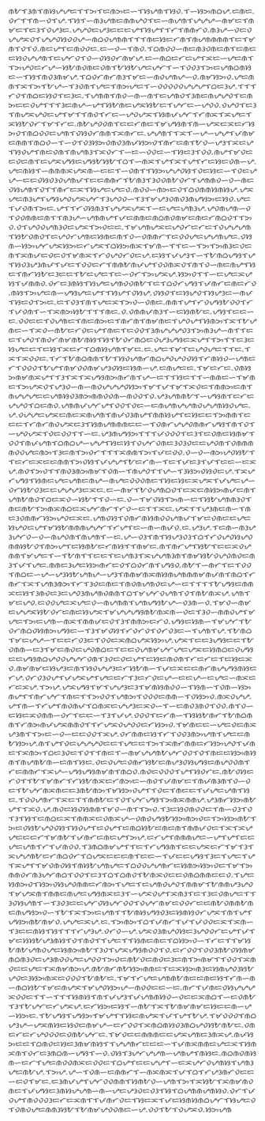 ᜈᜀᜎᜂᜈᜎᜈᜐᜌᜌᜇᜎᜎᜅᜎᜇᜈᜅᜇᜑᜎᜐᜌᜈᜎᜐᜏۦᜎᜑᜐᜅᜈᜊᜌۦᜇᜈᜇۦᜏᜆᜎᜎᜈᜑᜏᜎᜌۦᜎᜐᜎᜑᜈᜂᜌᜈᜇᜈᜈᜌᜏᜎᜇᜑᜈᜌᜈᜎᜌᜌᜌᜑᜈᜋᜇᜎᜈᜋᜇᜎᜇᜂᜎᜏᜌᜂᜇۦᜌᜌᜏᜇᜌᜂᜇᜇᜇᜌᜎᜐᜌᜎᜎᜆᜎᜈᜈᜆᜏۦᜈᜂᜌᜑᜏᜇᜏᜌᜌᜁᜏᜎᜌᜌᜏᜐᜏᜏᜌᜑᜈᜊᜏᜌᜈᜈᜎᜎᜎᜈᜇᜐᜇᜆᜈᜎᜈᜌᜈᜈᜈᜈᜎᜇᜎᜋᜈᜎᜏᜎᜏۦᜈᜇᜌᜎᜇᜈᜏᜏᜇۦᜇᜑᜏᜑᜎᜈᜏۦᜎᜊᜈᜏᜏᜑᜈᜇᜈᜂᜏᜈᜇᜈᜎᜇᜈᜇᜇᜐᜏᜌᜌᜈᜎᜇᜌᜆᜏᜎᜏᜑᜏᜐᜏᜆᜈᜋᜌۦᜇᜑᜈᜊᜇᜆᜇᜌᜎᜁᜇᜑᜌᜇᜈᜎᜎᜅᜌᜏᜇᜆᜌᜑᜐᜀᜈᜏᜈᜇᜏᜈᜎᜀᜐᜀᜌᜇᜌᜆᜎᜑᜎᜏᜏᜂᜎᜅᜇᜌᜈᜊᜈᜐᜇᜑᜎᜐᜎᜈᜏᜂᜈᜋᜌۦᜎᜊᜏᜆᜈᜆᜈᜂᜎᜋᜇᜑᜈᜏᜌᜈᜌᜑᜏۦᜈᜋᜐᜅᜏۦᜌᜇᜈᜈᜎᜁᜎᜅᜎᜀᜌᜑᜎᜂᜏᜈᜎᜌᜇᜎᜈᜅᜌᜇᜎᜑᜏᜏᜏᜏᜏᜌᜌᜌᜎᜊᜇᜂᜌۦᜎᜎᜎᜆᜏᜎᜈᜊᜇᜐᜏᜎᜇᜂᜇۦᜎᜌᜈᜈᜎᜈᜏᜑᜈᜑᜈᜎᜇᜌᜈᜏᜎᜂᜈᜇᜈᜌᜌᜏᜎᜇᜈᜅᜇᜇᜏᜌᜎᜎᜎᜂᜇᜈᜌᜑᜌᜎᜐᜀᜈᜇᜌᜁᜐᜀᜇᜎᜌᜆᜇᜑᜌᜏᜏۦᜏᜌᜏᜎᜇᜂᜎᜈᜌᜁᜌᜏᜇᜌᜎᜋᜎᜎᜈᜏᜎᜆᜇᜑᜌᜏᜌᜁᜎᜐᜈᜉᜌᜆᜎᜆᜈᜁᜎᜁᜌᜇᜎᜁᜐᜀᜏᜆᜎᜋᜎᜆᜇۦᜈᜀᜌᜏᜏᜈᜎᜇᜇᜆᜈᜇᜎᜋᜌᜐᜈᜎᜈᜑᜌᜁᜇᜁᜇᜆᜐᜅᜏᜎᜈᜊᜏᜏᜇᜌᜈᜎᜏᜐᜏᜆᜈᜈᜎᜁᜈᜆᜇۦᜌᜌᜈᜎᜎᜁᜎᜑᜌᜑᜌᜌᜎᜉᜈᜋᜇᜈᜈᜎᜈᜊᜏᜑᜎᜑᜏᜎᜏᜂᜐᜅᜏᜈᜏᜂᜈᜉᜐᜅᜏᜎᜈᜆᜇᜈᜎᜀᜏᜑᜌᜂᜎᜁᜇᜌᜎᜐᜏᜌᜎᜈᜇᜏᜈᜎᜈᜌᜈᜂᜎᜁᜏᜆᜎᜑᜇᜑᜏᜏᜇᜑᜎᜐᜇᜂᜎᜏᜏۦᜈᜌᜎᜋᜏᜇᜇᜏᜇᜈᜎᜇᜌᜁᜌᜐᜇᜌᜐᜀᜐᜀᜎᜊᜎᜑᜈᜁᜎᜌᜎᜁᜎᜌᜎᜆᜇᜐᜇᜏᜈᜑᜌۦᜌᜇᜈᜐᜎᜑᜈᜈᜈᜁᜌᜁᜈᜑᜇᜇᜎᜑᜏᜈᜎᜎᜐᜅᜌᜌᜏᜐᜎᜏᜇᜐᜇᜑᜎᜏᜇᜌᜌᜑᜇᜇᜏᜐᜏᜂᜏᜌᜈᜉᜎᜇᜇᜈᜈᜆᜎᜀᜈᜂᜎᜂᜏᜏᜈᜀᜏᜆᜎᜌᜈᜈᜏᜑᜏᜑᜈᜇᜏᜐᜌᜈᜎᜏᜎᜎᜈᜆᜇᜁᜎᜐᜌᜇᜌᜇᜏۦᜈᜏᜏᜑᜈᜅᜇᜏᜎᜊᜏᜈᜈᜐᜈᜐᜌۦᜌᜁᜌᜇᜈᜂᜌᜎᜌᜐᜌᜏᜌᜁᜌᜆᜎᜂᜌᜏᜏᜑᜎᜂᜎᜋᜌᜂᜏᜈᜏᜂᜈᜌᜐᜅᜇᜐᜏۦᜌᜇᜎᜉᜏᜈᜎᜅᜇۦᜌᜎᜎᜆᜏᜐᜈᜂᜎᜌᜌᜁᜌᜁᜎᜑᜇᜌᜇᜌᜈᜂᜌۦᜌᜏᜈᜌᜈᜑᜏᜎᜏᜏᜈᜈᜇᜈᜎᜎᜈᜂᜌᜑᜌᜈᜈᜌᜎᜉᜇᜈᜈᜇᜈᜊᜈᜏᜈᜋᜇᜈᜇᜆᜈᜊᜏᜎᜎᜅᜏۦᜏᜎᜌᜏᜏᜌᜈᜂᜏᜇᜌᜁᜎᜅᜏᜇᜇۦᜎᜋᜌᜈᜌᜁᜇᜌᜏᜆᜇᜆᜇᜎᜏᜌᜌᜌᜈᜎᜐᜀᜏᜈᜏᜎᜇᜌᜏᜆᜌᜈᜇᜐᜈᜇᜈᜎᜏᜑᜏᜈᜈᜆᜎᜇᜏᜏᜌᜇᜌᜌᜈᜌᜇۦᜏᜐᜈᜑᜐᜅᜌᜆᜌᜁᜐᜅᜇᜆᜌᜁᜎᜊᜐᜅᜈᜁᜎᜋᜈᜑᜎᜎᜇᜑᜎᜅᜎᜅᜈᜂᜇᜏᜇᜈᜎᜁᜈᜉᜇᜏᜇᜏᜎᜋᜈᜁᜎᜆᜏᜌᜏᜆᜏᜇᜌۦᜇᜐᜎᜉᜌᜂᜎᜑᜎᜀᜈᜊᜌᜐᜎᜌᜎᜐᜏᜂᜌᜂᜈᜉᜎᜉᜇᜎᜏᜏᜇᜆᜎᜈᜈᜀᜈᜉᜌᜎᜏᜏᜈᜁᜏᜎᜈᜎᜏᜑᜈᜇᜈᜌᜎᜐᜇᜎᜈᜆᜐᜀᜇᜂᜇᜇᜎᜀᜇᜌᜇᜎᜇᜑᜏᜆᜎᜅᜌᜁᜌۦᜐᜅᜏᜎᜎᜑᜇᜌᜇᜁᜌᜐᜎᜉᜈᜈᜏۦᜏᜆᜇᜂᜈᜐᜎᜐᜌᜇᜌᜈᜏᜏᜈᜀᜎᜇᜎᜊᜏᜆᜌᜐᜎᜉᜈᜆᜇᜈᜇᜆᜏۦᜈᜐᜎᜅᜌᜇᜈᜑᜌᜐᜌᜇᜌᜎᜎᜐᜌᜎᜏᜐᜌۦᜏᜐᜏᜎᜇᜐᜌᜏᜎᜐᜌᜂᜇᜑᜈᜉᜎᜐᜇᜏᜎᜅᜇۦᜇᜎᜏᜂᜎᜈᜎᜌᜇᜁᜎᜅᜏᜑᜏᜈᜇۦᜈᜈᜎᜌᜎᜆᜏᜌᜐᜀᜏᜏᜎᜆᜎᜉᜏᜈᜎᜑᜎᜁᜈᜅᜐᜀᜎᜎᜎᜈᜇۦᜏۦᜏᜈᜈᜉᜈᜂᜎᜑᜇᜐᜈᜀᜇۦᜌᜐᜎᜇᜇᜑᜇۦᜏᜏᜇᜇᜎᜏᜌᜈᜇᜎᜈᜇᜈᜅᜇᜎᜈᜆᜈᜎᜈᜋᜈᜇᜎᜌᜏᜌᜎᜐᜈᜅᜎᜁᜎᜀᜌᜈᜇᜑᜎᜁᜏᜑᜈᜀᜇᜆᜏᜇᜌᜎᜈᜇᜎᜇᜏᜏᜎᜂᜈᜌᜌᜌᜏᜂᜎᜅᜈᜂᜌᜑᜈᜎᜎᜇᜇᜎᜌᜏᜎᜈᜏᜆᜈᜋᜈᜀᜈᜐᜎᜐᜎᜀᜏᜆᜈᜊᜇᜏᜌᜂᜌᜐᜇᜁᜌᜎᜎᜅᜎᜎᜇᜂᜇᜐᜌᜇᜇᜎᜇᜐᜎᜁᜇᜆᜎᜊᜈᜐᜌᜈᜎᜋᜇۦᜇۦᜌᜇᜎᜋᜎᜇᜌᜏᜌᜇᜎᜎᜇۦᜎᜁᜎᜁᜏᜏᜇۦᜎᜆᜎᜀᜈᜊᜈᜈᜎᜀᜎᜐᜏᜌᜈᜆᜈᜊᜌᜏᜌᜏᜏᜐᜎᜆᜈᜐᜏᜑᜌᜈᜇᜆᜎᜏᜏᜏᜎᜀᜌᜎᜈᜋᜏᜏᜈᜋᜌᜂᜏᜐᜇᜐᜈᜑᜌۦᜇᜈᜌᜇᜇۦᜎᜋᜇᜆᜇۦᜏᜈᜐᜅᜈᜋᜈᜁᜌᜎᜎᜂᜎᜁᜎᜁᜌᜐᜈᜅᜈᜆᜈᜎᜌᜑᜇᜎᜎᜐᜇᜎᜎᜑᜈᜈᜇᜑᜎᜋᜈᜇᜎᜅᜌᜁᜏᜎᜌᜂᜏᜑᜈᜑᜈᜏᜌᜌᜌᜏᜐᜅᜎᜋᜎᜉᜎᜋᜎᜁᜏᜇᜎᜈᜈᜅᜇᜈᜎᜈᜌᜌᜌᜇᜇᜌᜈᜐᜏᜂᜈᜅᜈᜈᜏᜏᜈᜑᜈᜏᜏᜎᜏۦᜌᜂᜌᜈᜈᜀᜎᜑᜌᜐᜈᜎᜇᜆᜇᜌᜌᜏᜎᜊᜇᜈᜏۦᜌᜈᜈᜉᜌᜆᜌᜎᜏᜏᜎᜏᜇᜑᜇᜈᜌᜈᜌᜌᜈᜏᜌᜌᜈᜐᜏᜌᜇۦᜌۦᜏᜌᜌᜇᜌᜁᜇᜈᜇᜁᜈᜌᜈᜎᜈᜉᜏᜂᜈᜌᜎᜈᜈᜐᜌᜎᜇᜐᜇᜇᜎᜅᜈᜈᜎᜇᜇᜇᜎᜆᜈᜆᜈᜏᜌᜁᜇᜂᜎᜐᜈᜌᜈᜈᜈᜇᜇᜑᜎᜏᜈᜆᜌᜌᜏᜈᜈᜆᜌᜐᜎᜈᜎᜏᜎᜑᜌᜏᜌᜁᜎᜏᜇᜏᜏᜎᜎᜑᜇۦᜌᜂᜈᜌᜐᜅᜎᜎᜎᜉᜏᜏᜏᜎᜇᜂᜎᜇᜏᜈᜇᜐᜈᜋᜎᜏᜏᜎᜈᜉᜌᜈᜎᜊᜈᜊᜌᜑᜌᜌᜎᜐᜇᜐᜎᜏᜌᜆᜏᜈᜇᜂᜏᜂᜏᜇᜇᜌᜏᜈᜎᜏᜈᜈᜈᜈᜏᜏᜌᜇᜈᜅᜎᜂᜇᜈᜎᜅᜏᜆᜎᜎᜎᜁᜈᜈᜎᜅᜎᜉᜇᜏᜏۦᜏᜑᜏᜑᜈᜅᜌᜏᜐᜀᜎᜎᜇᜆᜇᜁᜇᜇᜈᜈᜎᜅᜏᜐᜎᜉᜌᜌᜎᜀᜇᜆᜈᜑᜎᜇᜎᜉᜇᜂᜎᜉᜎᜇᜇᜑᜇᜁᜌۦᜈᜏᜎᜅᜏᜎᜎᜈᜏᜂᜈᜅᜈᜋᜎᜏᜈᜑᜎᜈᜌᜏᜎᜎᜌᜑᜎᜂᜐᜅᜏᜐᜏᜇᜌۦᜎᜁᜌᜆᜌᜐᜎᜐᜈᜇᜌᜇᜌᜈᜇᜈᜌᜑᜈᜌᜇᜏᜏᜏᜈᜇᜎᜐᜇᜐᜇᜁᜌᜁᜎᜉᜌᜇᜌᜑᜏᜆᜐᜀᜏᜂᜇᜇᜌᜌᜌᜂᜇᜁᜇۦᜇᜑᜈᜋᜎᜀᜏᜌᜈᜊᜏᜎᜇᜁᜇᜈᜐᜅᜈᜉᜇᜈᜎᜌᜈᜀᜈᜏᜎᜊᜇᜁᜏᜑᜐᜀᜎᜎᜏᜑᜇۦᜏᜑᜎᜋᜏᜐᜎᜅᜈᜑᜇᜎᜐᜀᜌᜈᜈᜂᜏᜎᜈᜇᜈᜀᜎᜅᜈᜁᜈᜊᜇᜁᜌᜆᜈᜆᜎᜆᜏᜑᜇᜎᜎᜁᜇۦᜌᜁᜎᜎᜌᜂᜈᜇᜈᜑᜎᜈᜇᜂᜏᜈᜈᜆᜐᜅᜌᜏᜇᜁᜇۦᜌᜈᜏᜐᜎᜏᜈᜆᜈᜐᜈᜏᜏᜌᜈᜉᜎᜋᜇᜏᜈᜇᜇᜌᜇᜐᜌᜏᜇᜌᜎᜋᜐᜀᜈᜈᜈᜌᜌᜆᜎᜆᜌᜎᜇᜑᜈᜑᜈᜉᜏۦᜇۦᜌᜂᜌۦᜎᜇᜈᜑᜈᜂᜌᜂᜌᜆᜏᜑᜏᜑᜈᜌᜏᜈᜎᜈᜌᜈᜎᜑᜇۦᜌᜑᜏᜂᜎᜈᜎᜐᜌᜂᜏᜂᜎᜊᜎᜆᜏᜌᜏᜐᜌᜏᜈᜈᜐᜀᜏᜎᜈᜅᜌᜎᜇᜐᜈᜀᜇᜆᜈᜐᜎᜎᜈᜋᜇۦᜈᜎᜈᜆᜌᜎᜐᜀᜎᜇᜇᜁᜏᜌᜈᜈᜎᜋᜌᜇᜎᜑᜎᜀᜈᜎᜎᜇᜇᜎᜇᜌᜈᜂᜎᜁᜌᜌᜈᜂᜈᜎᜈᜋᜐᜀᜏᜌᜏᜈᜏᜇᜈᜂᜎᜉᜎᜌᜇۦᜈᜈᜇᜂᜌᜇᜐᜅᜈᜆᜇᜏᜎᜊᜏᜆᜈᜎᜌᜐᜏۦᜈᜀᜎᜑᜈᜆᜎᜇᜎᜏᜏᜎᜈᜊᜇᜑᜌᜑᜌᜂᜐᜀᜌᜈᜌᜑᜌᜂᜎᜈᜈᜋᜈᜁᜈᜐᜈᜌᜈᜈᜈᜋᜈᜉᜈᜎᜈᜊᜎᜆᜈᜆᜎᜁᜎᜌᜈᜂᜈᜅᜎᜆᜎᜂᜏᜇᜈᜇᜎᜈᜏᜈᜌᜈᜏᜇᜌᜑᜇᜎᜎᜎᜎᜀᜌᜐᜇᜈᜈᜁᜇᜐᜎᜂᜈᜏᜇᜂᜇᜌᜏᜂᜈᜌᜈᜏᜈᜈᜎᜊᜎᜋᜌᜆᜏᜌᜈᜎᜏᜎᜈᜀᜈᜁᜌۦᜌᜈᜎᜋᜇᜌᜏۦᜇᜏᜏᜌᜇᜁᜌᜇᜏᜑᜈᜌᜈᜈᜎᜌᜈᜌᜐᜀᜌᜑᜏᜂᜈᜑᜏۦᜎᜋᜏᜑᜈᜋᜇᜌᜌᜁᜐᜀᜏᜆᜇᜈᜇᜐᜌᜁᜎᜋᜌᜌᜌᜐᜈᜀᜈᜁᜈᜑᜏᜇᜎᜂᜏᜑᜈᜈᜏᜌᜎᜋᜌᜇᜎᜅᜇᜌᜈᜑᜈᜁᜎᜈᜈᜉᜇᜏᜎᜂᜎᜈᜈᜅᜇᜆᜏۦᜌᜐᜇᜐᜈᜑᜎᜋᜌᜆᜎᜀᜏᜆᜈᜊᜏᜐᜈᜅᜌᜐᜇᜑᜎᜂᜎᜋᜏᜐᜎᜆᜏᜆᜏᜎᜏᜆᜏᜂᜇᜑᜎᜌᜈᜎᜌۦᜎᜀᜈᜊᜎᜋᜇᜌᜌᜑᜎᜇᜇᜆᜏᜂᜇᜎᜏᜏᜇᜁᜈᜊᜌᜁᜐᜅᜌۦᜌᜁᜎᜇᜇᜂᜌᜐᜇᜇᜎᜀᜏᜈᜈᜑᜇᜂᜎᜋᜇᜈᜏᜇᜌᜏᜈᜊᜇᜎᜇᜇᜏᜌᜈᜋᜌᜆᜌᜇᜌᜁᜇᜐᜈᜊᜇᜏᜌᜐᜇᜇᜌᜐᜈᜊᜌᜏᜏᜌᜌᜆᜏᜈᜎᜂᜏᜇᜏᜇᜌᜎᜇᜐᜇᜈᜏᜈᜎᜆᜇᜆᜇᜎᜇᜐᜇᜁᜏۦᜈᜋᜈᜋᜇᜐᜌᜂᜇᜈᜎᜐᜏᜌᜌᜂᜇᜆᜐᜀᜈᜑᜎᜉᜇᜁᜇᜇᜈᜆᜈᜌᜌᜐᜈᜐᜇᜆᜌۦᜏᜆᜏᜂᜏᜌᜎᜉᜌᜁᜌᜎᜌᜇᜇᜆᜎᜂᜇᜆᜏᜇᜌᜑᜇᜇᜌᜑᜇᜌᜇᜑᜈᜁᜇᜆᜇᜁᜌۦᜎᜅᜌۦᜌᜁᜌᜐᜎᜋᜎᜌᜌᜂᜇᜂᜎᜋᜈᜐᜈᜏᜏᜑᜎᜐᜈᜑᜎᜏᜈᜑᜐᜅᜈᜌᜎᜎᜈᜆᜌᜆᜎᜈᜇᜎᜎᜅᜏᜏᜎᜌᜈᜅᜎᜏᜏᜏᜇᜈᜈᜑᜎᜏᜐᜅᜏۦᜈᜁᜏᜌᜌۦᜌᜎᜈᜑᜎᜆᜌᜎᜈᜏᜈᜉᜎᜊᜈᜁᜇᜌᜌᜂᜇᜁᜏᜑᜎᜑᜇᜈᜏᜂᜈᜏᜎᜏᜏۦᜈᜎᜏᜑᜇᜐᜇᜁᜏᜈᜈᜑᜏᜆᜎᜇᜇᜑᜎᜂᜎᜉᜌۦᜏᜏᜏᜎᜇᜆᜈᜑᜎᜐᜐᜀᜈᜆᜎᜀᜈᜊᜈᜈᜎᜆᜈᜅᜈᜉᜌᜁᜈᜈᜏᜎᜎᜆᜌᜁᜏᜌᜏᜏᜇᜆᜐᜅᜏۦᜎᜋᜈᜇᜇᜑᜌᜇᜏᜇᜈᜁᜌᜂᜈᜎᜎᜅᜇᜑᜏᜑᜇᜇᜏᜏᜎᜁᜌۦᜏᜆᜈᜈᜇᜐᜎᜆᜎᜏᜏᜂᜈᜅᜌᜈᜎᜌᜇᜇᜈᜀᜐᜅᜌۦᜈᜎᜌᜎᜏᜇᜌᜌᜌᜏᜇᜇᜎᜌᜇᜇᜎᜅᜎᜁᜈᜆᜈᜈᜇᜆᜐᜅᜌᜏᜎᜉᜈᜇᜎᜁᜈᜅᜎᜊᜇᜂᜏᜇᜎᜏᜎᜎᜈᜇᜎᜑᜈᜋᜌᜌᜈᜀᜌᜆᜏᜏᜎᜏᜎᜈᜇᜇᜐᜅᜈᜐᜈᜎᜈᜌᜈᜀᜈᜑᜇᜈᜎᜐᜇۦᜏᜇᜏᜌᜇᜏᜈᜆᜐᜀᜇᜈᜌᜂᜏᜐᜌᜐᜇᜈᜌᜏᜏᜈᜎᜆᜇᜈᜈᜆᜎᜁᜌᜑᜌᜐᜌᜐᜈᜋᜈᜎᜈᜊᜏۦᜈᜏᜇᜏᜏᜏᜎᜌᜎᜐᜏᜆᜇۦᜈᜀᜏᜐᜇᜆᜏᜎᜎᜀᜎᜋᜈᜆᜎᜆᜐᜀᜈᜁᜇᜆᜈᜅᜇᜑᜈᜏᜎᜉᜈᜋᜇᜎᜈᜉᜈᜂᜈᜎᜏᜑᜏᜇᜎᜀᜌᜆᜈᜁᜈᜇᜇᜂᜈᜀᜈᜅᜎᜋᜐᜅᜏᜌᜎᜎᜏᜇᜎᜈᜇᜇᜎᜉᜌᜇᜌᜈᜎᜐᜇۦᜎᜏᜏᜌᜈᜆᜎᜁᜇᜎᜎᜈᜈᜀᜇᜎᜏᜎᜌᜆᜌᜐᜎᜅᜈᜁᜈᜈᜌۦᜌᜂᜈᜆᜐᜅᜈᜀᜌᜎᜎᜁᜏۦᜌۦᜈᜏᜇᜐᜏᜐᜈᜈᜎᜋᜏᜑᜈᜎᜎᜅᜏۦᜎᜂᜇᜐᜏᜈᜏᜏᜇᜎᜈᜑᜏᜂᜎᜏᜎᜂᜎᜐᜎᜇᜈᜊᜇᜁᜎᜈᜈᜁᜇᜏᜈᜁᜌᜑᜏᜈᜏᜌᜐᜀᜐᜅᜈᜅᜏᜇᜎᜅᜐᜅᜈᜀᜎᜅᜇᜏᜐᜀᜌᜏᜏᜐᜎᜐᜏᜌᜎᜇᜏᜌᜎᜇᜈᜊᜐᜀᜇᜈᜇᜈᜎᜈᜈᜉᜏᜇᜎᜁᜎᜁᜌᜌᜇᜇᜇᜆᜎᜋᜈᜀᜎᜉᜈᜆᜇᜈᜇᜌᜎᜅᜌۦᜇᜆᜌᜎᜈᜈᜈᜌᜇᜑᜌᜎᜌᜎᜇᜇᜌᜇᜌᜈᜎᜆᜎᜉᜈᜏᜏۦᜎᜂᜈᜊᜈᜋᜌᜎᜎᜇᜎᜆᜌᜐᜈᜎᜇᜇᜌᜁᜇᜆᜎᜋᜎᜂᜎᜁᜌᜌᜈᜀᜇᜆᜈᜊᜏᜆᜎᜊᜌᜁᜇᜇᜇᜈᜎᜇᜇᜑᜎᜉᜇᜇᜌᜐᜎᜂᜇᜎᜌᜇᜎᜌᜎᜁᜌᜎᜎᜋᜏᜈᜏᜐᜎᜈᜐᜀᜌᜈᜌᜇᜎᜊᜏᜏᜌᜌᜈᜆᜇᜐᜈᜅᜐᜅᜏᜇᜎᜋᜎᜅᜈᜈᜏᜆᜈᜂᜌᜆᜈᜊᜎᜏᜏᜎᜇᜂᜎᜊᜎᜊᜈᜏᜎᜀᜈᜁᜏᜇᜇᜏᜈᜊᜈᜈᜇᜇᜏۦᜎᜌᜇᜐᜈᜅᜏᜎᜐᜅᜏᜐᜌᜏᜈᜈᜇᜆᜈᜅᜎᜌᜇᜎᜇᜌᜈᜏᜌᜏᜎᜈᜈᜋᜎᜀᜈᜈᜌᜂᜌᜏᜎᜋᜌᜁᜈᜎᜈᜈᜇᜈᜌᜇᜌᜐᜈᜁᜇᜂᜎᜑᜌᜁᜏᜌᜎᜁᜈᜂᜎᜇᜎᜂᜇᜏᜈᜌᜇᜎᜎᜂᜏᜐᜌᜈᜎᜑᜎᜂᜏᜂᜇᜇᜌᜆᜏᜐᜌᜆᜏᜏᜎᜏᜌᜆᜈᜋᜇᜏᜏᜆᜇᜇᜈᜀᜏᜈᜈᜀᜈᜇᜈᜌᜐᜅᜏᜑᜎᜀᜎᜁᜎᜅᜇᜌᜈᜎᜎᜀᜈᜐᜌᜐᜏᜂᜇᜐᜈᜐᜏᜆᜌᜁᜎᜈᜎᜌᜎᜌᜐᜅᜈᜀᜈᜋᜏۦᜌᜌᜇᜁᜌۦᜇۦᜎᜅᜈᜅᜎᜊᜎᜉᜈᜆᜎᜉᜎᜉᜏᜏᜇᜁᜎᜁᜈᜑᜎᜂᜇᜇᜈᜐᜎᜐᜎᜎᜎᜆᜌᜂᜌۦᜏᜆᜏᜑᜌۦᜌᜁᜏᜂᜈᜌᜏᜐᜇᜂᜌᜏᜏᜆᜇᜌᜎᜉᜎᜋᜇᜐᜐᜀᜌᜂᜈᜐᜎᜏᜎᜈᜏᜎᜎᜌᜇᜎᜎᜐᜈᜇᜈᜇᜎᜊᜐᜅᜏᜑᜎᜆᜇᜎᜎᜋᜐᜀᜈᜀᜌᜈᜏᜌᜇᜐᜈᜅᜈᜀᜎᜂᜏᜎᜌᜁᜌᜐᜈᜏᜏᜎᜏۦᜇᜆᜏᜏᜎᜏᜏᜂᜈᜀᜏᜐᜈᜋᜈᜊᜈᜂᜏᜇᜌᜂᜈᜏᜏᜌᜇᜌᜏᜏᜎᜅᜏᜇᜈᜀᜏᜇᜈᜏᜇᜂᜇᜈᜎᜅᜈᜋᜎᜎᜏᜏᜎᜁᜈᜏᜇᜇᜌᜇᜎᜁᜈᜋᜈᜅᜌۦᜈᜀᜈᜆᜈᜀᜐᜅᜈᜈᜇᜎᜇᜁᜐᜅᜈᜂᜇᜐᜈᜌᜏᜂᜐᜀᜌᜏᜇᜂᜐᜅᜈᜁᜇᜏᜏᜏᜎᜀᜈᜀᜇۦᜎᜋᜎᜆᜌᜇᜌᜈᜈᜀᜈᜇᜇᜈᜇᜐᜎᜆᜈᜑᜈᜑᜈᜊᜐᜀᜎᜋᜇᜈᜌᜁᜎᜋᜌᜏᜐᜅᜌᜑᜈᜏᜏᜇᜇᜑᜇۦᜈᜆᜎᜉᜈᜇᜏᜐᜌᜌᜌᜁᜏᜏᜇᜎᜎᜑᜎᜎᜎᜐᜈᜐᜎᜈᜎᜉᜌᜂᜎᜉᜌᜈᜈᜐᜏᜑᜏᜇᜇᜁᜈᜊᜎᜑᜇᜏᜈᜀᜎᜂᜎᜀᜌᜆᜇᜆᜌᜁᜌۦᜇᜆᜐᜅᜇᜐᜎᜑᜈᜀᜎᜁᜎᜀᜈᜋᜈᜋᜇᜐᜇᜇᜈᜑᜌᜑᜐᜅᜇۦᜎᜀᜌᜐᜎᜌᜐᜅᜎᜋᜌᜎᜎᜐᜇᜈᜌᜁᜎᜉᜎᜌᜎᜀᜌۦᜎᜋᜏᜏᜏᜎᜈᜊᜌᜂᜌᜑᜌᜁᜈᜐᜇᜐᜏᜇᜈᜋᜌᜑᜇᜆᜏᜏᜎᜁᜈᜊᜈᜐᜏᜂᜈᜊᜌᜏᜐᜀᜈᜀᜇۦᜏᜈᜇᜆᜇᜆᜌᜏᜏᜏᜇᜏᜈᜀᜌᜆᜇۦᜎᜋᜏᜇᜇᜈᜈᜈᜇᜇᜌᜁᜌᜈᜇᜂᜈᜁᜌۦᜈᜉᜐᜅᜇᜇᜎᜊᜈᜏᜇᜐᜇᜂᜈᜋᜈᜐᜎᜎᜌᜌᜈᜆᜇᜇᜇᜑᜎᜉᜈᜁᜈᜈᜇᜌᜇᜁᜎᜐᜈᜁᜈᜎᜏᜆᜇᜂᜈᜊᜈᜑᜌᜐᜎᜑᜏۦᜏᜐᜎᜂᜌᜆᜌᜌᜈᜑᜌᜈᜌᜎᜈᜐᜇۦᜈᜊᜈᜏᜈᜐᜈᜑᜇᜆᜎᜌᜇᜈᜏᜏᜈᜁᜇᜏᜏᜇᜎᜊᜌᜎᜇᜇᜌᜌᜎᜑᜇᜁᜌᜆᜏᜌᜈᜐᜎᜌᜈᜂᜌᜇᜈᜀᜌۦᜎᜅᜌۦᜌᜑᜎᜏᜈᜑᜇᜈᜈᜆᜎᜑᜈᜁᜈᜁᜎᜉᜎᜊᜎᜆᜌᜂᜈᜆᜏᜇᜇᜑᜇᜏᜎᜋᜇۦᜇᜂᜈᜉᜌᜎᜌᜆᜏᜏᜈᜈᜎᜐᜈᜀᜏᜑᜌᜈᜎᜅᜎᜁᜐᜀᜎᜁᜈᜋᜈᜏᜈᜇᜎᜉᜌᜐᜇᜂᜈᜐᜌᜌᜈᜑᜈᜑᜌᜇᜌᜂᜏᜇᜏᜂᜎᜐᜎᜊᜌᜈᜈᜌᜈᜐᜏۦᜏᜆᜎᜉᜏᜌᜎᜈᜏᜏᜏᜂᜇᜆᜇᜁᜈᜎᜎᜉᜈᜆᜏᜇᜎᜐᜇᜁᜎᜉᜇᜐᜈᜐᜈᜊᜌᜆᜎᜐᜌᜇᜏᜎᜏᜈᜏᜌᜇᜈᜈᜂᜐᜀᜎᜀᜈᜋᜌᜏᜏᜈᜇᜑᜌۦᜏᜏᜎᜀᜎᜏᜌᜁᜏۦᜐᜅᜌᜈ
